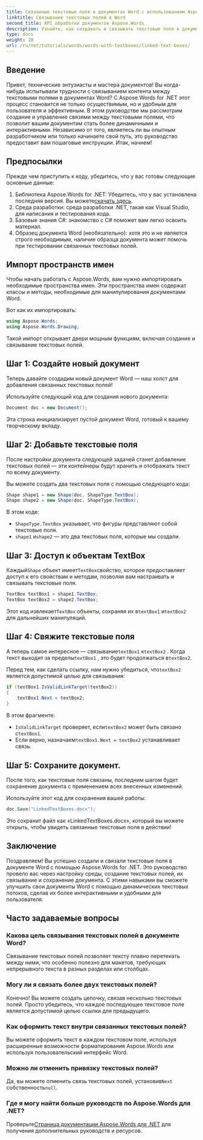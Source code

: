 ```yaml
---
title: Связанные текстовые поля в документах Word с использованием Aspose.Words для .NET
linktitle: Связывание текстовых полей в Word
second_title: API обработки документов Aspose.Words
description: Узнайте, как создавать и связывать текстовые поля в документах Word с помощью Aspose.Words для .NET. Следуйте нашему подробному руководству для легкого потока контента и профессиональных результатов.
type: docs
weight: 10
url: /ru/net/tutorials/words/words-with-textboxes/linked-text-boxes/
---
```

## Введение

Привет, технические энтузиасты и мастера документов! Вы когда-нибудь испытывали трудности с связыванием контента между текстовыми полями в документах Word? С Aspose.Words for .NET этот процесс становится не только осуществимым, но и удобным для пользователя и эффективным. В этом руководстве мы рассмотрим создание и управление связями между текстовыми полями, что позволит вашим документам стать более динамичными и интерактивными. Независимо от того, являетесь ли вы опытным разработчиком или только начинаете свой путь, это руководство предоставит вам пошаговые инструкции. Итак, начнем!

## Предпосылки

Прежде чем приступить к коду, убедитесь, что у вас готовы следующие основные данные:

1.  Библиотека Aspose.Words for .NET: Убедитесь, что у вас установлена последняя версия. Вы можете[скачать здесь](https://releases.aspose.com/words/net/).
2. Среда разработки: среда разработки .NET, такая как Visual Studio, для написания и тестирования кода.
3. Базовые знания C#: знакомство с C# поможет вам легко освоить материал.
4. Образец документа Word (необязательно): хотя это и не является строго необходимым, наличие образца документа может помочь при тестировании связанных текстовых полей.

## Импорт пространств имен

Чтобы начать работать с Aspose.Words, вам нужно импортировать необходимые пространства имен. Эти пространства имен содержат классы и методы, необходимые для манипулирования документами Word.

Вот как их импортировать:

```csharp
using Aspose.Words;
using Aspose.Words.Drawing;
```

Такой импорт открывает двери мощным функциям, включая создание и связывание текстовых полей.

## Шаг 1: Создайте новый документ

Теперь давайте создадим новый документ Word — наш холст для добавления связанных текстовых полей!

Используйте следующий код для создания нового документа:

```csharp
Document doc = new Document();
```

Эта строка инициализирует пустой документ Word, готовый к вашему творческому вкладу.

## Шаг 2: Добавьте текстовые поля

После настройки документа следующей задачей станет добавление текстовых полей — эти контейнеры будут хранить и отображать текст по всему документу.

Вы можете создать два текстовых поля с помощью следующего кода:

```csharp
Shape shape1 = new Shape(doc, ShapeType.TextBox);
Shape shape2 = new Shape(doc, ShapeType.TextBox);
```

В этом коде:
- `ShapeType.TextBox` указывает, что фигуры представляют собой текстовые поля.
- `shape1` и`shape2` — это два текстовых поля, которые мы создали.

## Шаг 3: Доступ к объектам TextBox

 Каждый`Shape` объект имеет`TextBox`свойство, которое предоставляет доступ к его свойствам и методам, позволяя вам настраивать и связывать текстовые поля.

```csharp
TextBox textBox1 = shape1.TextBox;
TextBox textBox2 = shape2.TextBox;
```

 Этот код извлекает`TextBox` объекты, сохраняя их в`textBox1` и`textBox2` для дальнейших манипуляций.

## Шаг 4: Свяжите текстовые поля

 А теперь самое интересное — связывание`textBox1` к`textBox2` . Когда текст выходит за пределы`textBox1` , это будет продолжаться в`textBox2`.

 Перед тем, как сделать ссылку, нам нужно убедиться, что`textBox2` является допустимой целью для связывания:

```csharp
if (textBox1.IsValidLinkTarget(textBox2))
{
    textBox1.Next = textBox2;
}
```

В этом фрагменте:
- `IsValidLinkTarget` проверяет, если`textBox2` может быть связано с`textBox1`.
-  Если верно, назначаем`textBox1.Next = textBox2` устанавливает связь.

## Шаг 5: Сохраните документ.

После того, как текстовые поля связаны, последним шагом будет сохранение документа с применением всех внесенных изменений.

Используйте этот код для сохранения вашей работы:

```csharp
doc.Save("LinkedTextBoxes.docx");
```

Это сохранит файл как «LinkedTextBoxes.docx», который вы можете открыть, чтобы увидеть связанные текстовые поля в действии!

## Заключение

Поздравляем! Вы успешно создали и связали текстовые поля в документе Word с помощью Aspose.Words for .NET. Это руководство провело вас через настройку среды, создание текстовых полей, их связывание и сохранение документа. С этими навыками вы сможете улучшить свои документы Word с помощью динамических текстовых потоков, сделав их более интерактивными и удобными для пользователя.

## Часто задаваемые вопросы

### Какова цель связывания текстовых полей в документе Word?  
Связывание текстовых полей позволяет тексту плавно перетекать между ними, что особенно полезно для макетов, требующих непрерывного текста в разных разделах или столбцах.

### Могу ли я связать более двух текстовых полей?  
Конечно! Вы можете создать цепочку, связав несколько текстовых полей. Просто убедитесь, что каждое последующее текстовое поле является допустимой целью ссылки для предыдущего.

### Как оформить текст внутри связанных текстовых полей?  
Вы можете оформить текст в каждом текстовом поле, используя расширенные возможности форматирования Aspose.Words или используя пользовательский интерфейс Word.

### Можно ли отменить привязку текстовых полей?  
 Да, вы можете отменить связь текстовых полей, установив`Next` собственность`null`.

### Где я могу найти больше руководств по Aspose.Words для .NET?  
 Проверьте[Страница документации Aspose.Words для .NET](https://reference.aspose.com/words/net/) для получения дополнительных руководств и ресурсов.